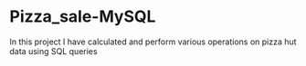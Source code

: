 # Pizza_sale-MySQL
In this project I have calculated and perform various operations on pizza hut data using SQL queries
